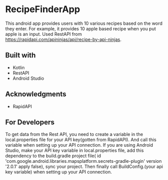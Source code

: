 # RecipeFinderApp

This android app provides users with 10 various recipes based on the word they enter. For example, it provides 10 apple based recipe when you put apple is an input. Used
RestAPI from https://rapidapi.com/apininjas/api/recipe-by-api-ninjas. 

## Built with

* Kotlin
* RestAPI
* Android Studio

## Acknowledgments

* RapidAPI

## For Developers

To get data from the Rest API, you need to create a variable in the local.properties file for your API key(gotten from RapidAPI). And call this variable when setting up your API connection.
If you are using Android Studio, make your API key variable in local.properties file, add this dependency to the build.gradle project file(
    id 'com.google.android.libraries.mapsplatform.secrets-gradle-plugin' version '2.0.1' apply false), sync your project. Then finally call BuildConfig.(your api key variable) when setting up your API connection.


